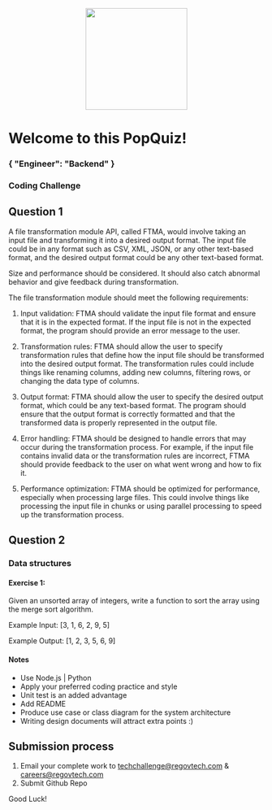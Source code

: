 <p align="center"> 
    <img src="https://regov-store.s3.ap-southeast-1.amazonaws.com/REGOV+Logo_CMYK.png" width="200" >
</p>

# Welcome to this PopQuiz!
### { "Engineer": "Backend" }

### Coding Challenge

## Question 1

A file transformation module API, called FTMA, would involve taking an input file and transforming it into a desired output format. The input file could be in any format such as CSV, XML, JSON, or any other text-based format, and the desired output format could be any other text-based format.

Size and performance should be considered. It should also catch abnormal behavior and give feedback during transformation.

The file transformation module should meet the following requirements:

1. Input validation: FTMA should validate the input file format and ensure that it is in the expected format. If the input file is not in the expected format, the program should provide an error message to the user.

2. Transformation rules: FTMA should allow the user to specify transformation rules that define how the input file should be transformed into the desired output format. The transformation rules could include things like renaming columns, adding new columns, filtering rows, or changing the data type of columns.

3. Output format: FTMA should allow the user to specify the desired output format, which could be any text-based format. The program should ensure that the output format is correctly formatted and that the transformed data is properly represented in the output file.

4. Error handling: FTMA should be designed to handle errors that may occur during the transformation process. For example, if the input file contains invalid data or the transformation rules are incorrect, FTMA should provide feedback to the user on what went wrong and how to fix it.

5. Performance optimization: FTMA should be optimized for performance, especially when processing large files. This could involve things like processing the input file in chunks or using parallel processing to speed up the transformation process.


## Question 2 

### Data structures

#### Exercise 1:

Given an unsorted array of integers, write a function to sort the array using the merge sort algorithm.

Example Input: [3, 1, 6, 2, 9, 5]

Example Output: [1, 2, 3, 5, 6, 9]

#### Notes

- Use Node.js | Python
- Apply your preferred coding practice and style
- Unit test is an added advantage
- Add README
- Produce use case or class diagram for the system architecture 
- Writing design documents will attract extra points :)


## Submission process

1. Email your complete work to techchallenge@regovtech.com & careers@regovtech.com
2. Submit Github Repo

Good Luck!
